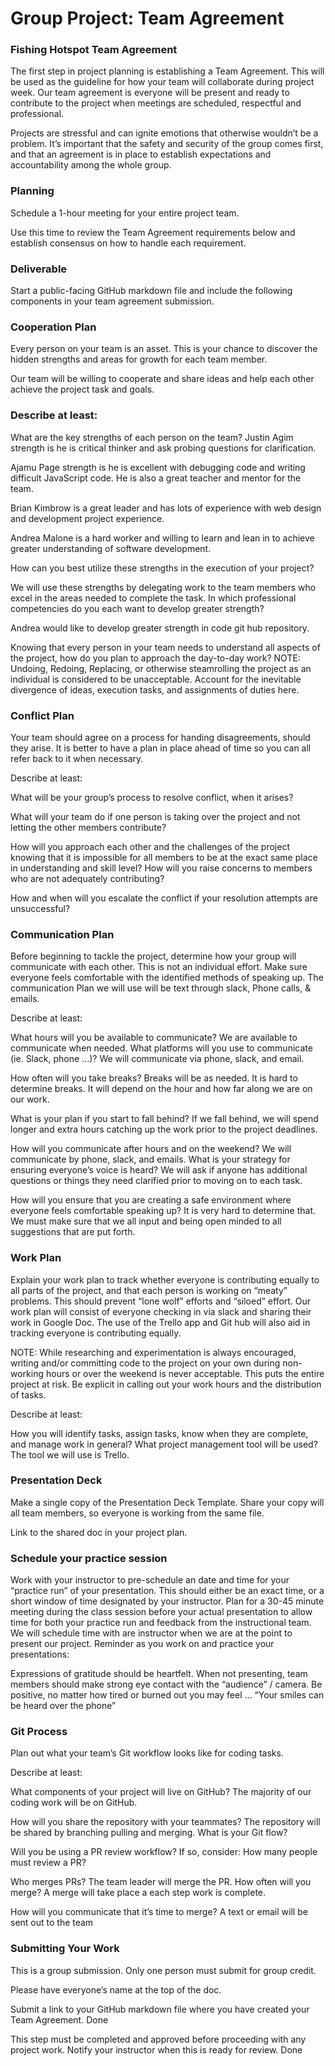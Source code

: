  # Group Project: Team Agreement

### Fishing Hotspot Team Agreement

The first step in project planning is establishing a Team Agreement. This will be used as the guideline for how your team will collaborate during project week.  Our team agreement is everyone will be present and ready to contribute to the project when meetings are scheduled, respectful and professional.
 
Projects are stressful and can ignite emotions that otherwise wouldn’t be a problem. It’s important that the safety and security of the group comes first, and that an agreement is in place to establish expectations and accountability among the whole group.
 
### Planning

Schedule a 1-hour meeting for your entire project team.
 
Use this time to review the Team Agreement requirements below and establish consensus on how to handle each requirement.
 
###  Deliverable
Start a public-facing GitHub markdown file and include the following components in your team agreement submission.
 
###  Cooperation Plan
Every person on your team is an asset. This is your chance to discover the hidden strengths and areas for growth for each team member.
 
Our team will be willing to cooperate and share ideas and help each other achieve the project task and goals.
 
###  Describe at least:
 
What are the key strengths of each person on the team?
Justin Agim strength is he is critical thinker and ask probing questions for clarification.


Ajamu Page strength is he is excellent with debugging code and writing difficult JavaScript code. He is also a great teacher and mentor for the team.

Brian Kimbrow is a great leader and has lots of experience with web design and development project experience.

Andrea Malone is a hard worker and willing to learn and lean in to achieve greater understanding of software development.

How can you best utilize these strengths in the execution of your project?

We will use these strengths by delegating work to the team members who excel in the areas needed to complete the task.
In which professional competencies do you each want to develop greater strength?

Andrea would like to develop greater strength in code git hub repository.

Knowing that every person in your team needs to understand all aspects of the project, how do you plan to approach the day-to-day work?
NOTE: Undoing, Redoing, Replacing, or otherwise steamrolling the project as an individual is considered to be unacceptable. Account for the inevitable divergence of ideas, execution tasks, and assignments of duties here.
 
### Conflict Plan
Your team should agree on a process for handing disagreements, should they arise. It is better to have a plan in place ahead of time so you can all refer back to it when necessary.
 
Describe at least:
 
What will be your group’s process to resolve conflict, when it arises?

What will your team do if one person is taking over the project and not letting the other members contribute?

How will you approach each other and the challenges of the project knowing that it is impossible for all members to be at the exact same place in understanding and skill level?
How will you raise concerns to members who are not adequately contributing?

How and when will you escalate the conflict if your resolution attempts are unsuccessful?

### Communication Plan
Before beginning to tackle the project, determine how your group will communicate with each other. This is not an individual effort. Make sure everyone feels comfortable with the identified methods of speaking up.
The communication Plan we will use will be text through slack, Phone calls, & emails.
 
Describe at least:
 
What hours will you be available to communicate? We are available to communicate when needed.
What platforms will you use to communicate (ie. Slack, phone …)?  We will communicate via phone, slack, and email.

How often will you take breaks? Breaks will be as needed.  It is hard to determine breaks. It will depend on the hour and how far along we are on our work.

What is your plan if you start to fall behind?  If we fall behind, we will spend longer and extra hours catching up the work prior to the project deadlines.

How will you communicate after hours and on the weekend? We will communicate by phone, slack, and emails.
What is your strategy for ensuring everyone’s voice is heard?  We will ask if anyone has additional questions or things they need clarified prior to moving on to each task.

How will you ensure that you are creating a safe environment where everyone feels comfortable speaking up?  It is very hard to determine that.  We must make sure that we all input and being open minded to all suggestions that are put forth.

### Work Plan
Explain your work plan to track whether everyone is contributing equally to all parts of the project, and that each person is working on “meaty” problems. This should prevent “lone wolf” efforts and “siloed” effort.
Our work plan will consist of everyone checking in via slack and sharing their work in Google Doc. The use of the Trello app and Git hub will also aid in tracking everyone is contributing equally.
 
NOTE: While researching and experimentation is always encouraged, writing and/or committing code to the project on your own during non-working hours or over the weekend is never acceptable. This puts the entire project at risk. Be explicit in calling out your work hours and the distribution of tasks.
 
Describe at least:
 
How you will identify tasks, assign tasks, know when they are complete, and manage work in general?
What project management tool will be used?  The tool we will use is Trello.

### Presentation Deck
Make a single copy of the Presentation Deck Template. Share your copy will all team members, so everyone is working from the same file.
 
Link to the shared doc in your project plan.
 
### Schedule your practice session
Work with your instructor to pre-schedule an date and time for your “practice run” of your presentation. This should either be an exact time, or a short window of time designated by your instructor. Plan for a 30-45 minute meeting during the class session before your actual presentation to allow time for both your practice run and feedback from the instructional team.
We will schedule time with are instructor when we are at the point to present our project.
Reminder as you work on and practice your presentations:
 
Expressions of gratitude should be heartfelt.
When not presenting, team members should make strong eye contact with the “audience” / camera.
Be positive, no matter how tired or burned out you may feel … “Your smiles can be heard over the phone”

### Git Process
Plan out what your team’s Git workflow looks like for coding tasks.
 
Describe at least:
 
What components of your project will live on GitHub? The majority of our coding work will be on GitHub.

How will you share the repository with your teammates? The repository will be shared by branching pulling and merging.
What is your Git flow?

Will you be using a PR review workflow? If so, consider:
How many people must review a PR?

Who merges PRs? The team leader will merge the PR.
How often will you merge? A merge will take place a each step work is complete.

How will you communicate that it’s time to merge? A text or email will be sent out to the team

### Submitting Your Work
This is a group submission. Only one person must submit for group credit.
 
Please have everyone’s name at the top of the doc.
 
Submit a link to your GitHub markdown file where you have created your Team Agreement. Done
 
This step must be completed and approved before proceeding with any project work. Notify your instructor when this is ready for review. Done

